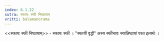 ```yaml
---
index: 6.1.22
sutra: स्फायः स्फी निष्ठायाम्
vritti: balamanorama
---
```


<<स्फायः स्फी निष्ठायाम्>> - स्फायः स्फी । "स्फायी वृद्धौ" अस्य स्फीभावः स्यान्निष्ठायां परत इत्यर्थः । 